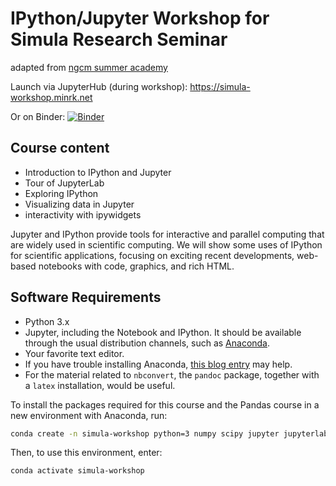 # IPython/Jupyter Workshop for Simula Research Seminar

adapted from [ngcm summer academy](http://ngcm.soton.ac.uk/summer-academy/programme.html)

Launch via JupyterHub (during workshop): https://simula-workshop.minrk.net

Or on Binder: [![Binder](https://mybinder.org/badge.svg)](https://mybinder.org/v2/gh/minrk/simula-workshop/master?urlpath=lab)

## Course content

- Introduction to IPython and Jupyter
- Tour of JupyterLab
- Exploring IPython
- Visualizing data in Jupyter
- interactivity with ipywidgets

Jupyter and IPython provide tools for interactive and parallel computing that are
widely used in scientific computing. We will show some uses of IPython
for scientific applications, focusing on exciting recent developments,
web-based notebooks with code, graphics, and rich HTML.


## Software Requirements

-   Python 3.x
-   Jupyter, including the Notebook and IPython. It should
    be available through the usual distribution channels, such as
    [Anaconda](http://continuum.io/downloads).
-   Your favorite text editor.
-   If you have trouble installing Anaconda, [this blog
    entry](http://www.southampton.ac.uk/~fangohr/blog/installation-of-python-spyder-numpy-sympy-scipy-pytest-matplotlib-via-anaconda.html)
    may help.
-   For the material related to `nbconvert`, the `pandoc` package, together with a  `latex` installation, would be useful.

To install the packages required for this course and the Pandas course
in a new environment with Anaconda, run:

```bash
conda create -n simula-workshop python=3 numpy scipy jupyter jupyterlab ipywidgets pandas matplotlib requests nbdime altair cython
```

Then, to use this environment, enter:

```bash
conda activate simula-workshop
```
